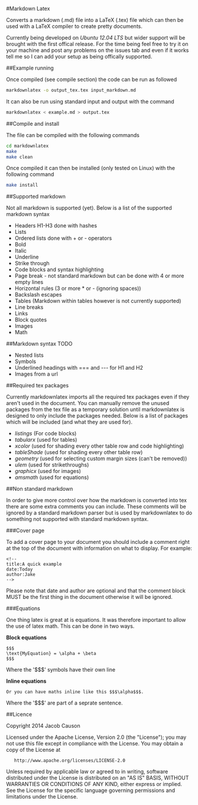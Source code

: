 #Markdown Latex

Converts a markdown (.md) file into a LaTeX (.tex) file which can then be used with a LaTeX compiler to create pretty documents.  

Currently being developed on *Ubuntu 12.04 LTS* but wider support will be brought with the first offical release. For the time being feel free to try it on your machine and post any problems on the issues tab and even if it works tell me so I can add your setup as being offically supported.  

##Example running

Once compiled (see compile section) the code can be run as followed

```bash
markdownlatex -o output_tex.tex input_markdown.md
```

It can also be run using standard input and output with the command

```bash
markdownlatex < example.md > output.tex
```

##Compile and install

The file can be compiled with the following commands

```bash
cd markdownlatex
make
make clean
```

Once compiled it can then be installed (only tested on Linux) with the following command

```bash
make install
```

##Supported markdown

Not all markdown is supported (yet). Below is a list of the supported markdown syntax

+ Headers H1-H3 done with hashes
+ Lists
+ Ordered lists done with + or - operators
+ Bold
+ Italic
+ Underline
+ Strike through
+ Code blocks and syntax highlighting
+ Page break - not standard markdown but can be done with 4 or more empty lines
+ Horizontal rules (3 or more \* or \- (ignoring spaces))
+ Backslash escapes
+ Tables (Markdown within tables however is not currently supported)
+ Line breaks
+ Links
+ Block quotes
+ Images
+ Math

##Markdown syntax TODO
+ Nested lists
+ Symbols
+ Underlined headings with === and --- for H1 and H2
+ Images from a url

##Required tex packages

Currently markdownlatex imports all the required tex packages even if they aren't used in the document. You can manually remove the unused packages from the tex file as a temporary solution until markdownlatex is designed to only include the packages needed. Below is a list of packages which will be included (and what they are used for).

+ *listings* (For code blocks)
+ *tabularx* (used for tables)
+ *xcolor* (used for shading every other table row and code highlighting)
+ *tableShade* (used for shading every other table row)
+ *geometry* (used for selecting custom margin sizes (can't be removed))
+ *ulem* (used for strikethroughs)
+ *graphicx* (used for images)
+ *amsmath* (used for equations)

##Non standard markdown

In order to give more control over how the markdown is converted into tex there are some extra comments you can include. These comments will be ignored by a standard markdown parser but is used by markdownlatex to do something not supported with standard markdown syntax.

###Cover page

To add a cover page to your document you should include a comment right at the top of the document with information on what to display. For example:

```
<!--
title:A quick example
date:Today
author:Jake
-->
```

Please note that date and author are optional and that the comment block MUST be the first thing in the document otherwise it will be ignored.

###Equations

One thing latex is great at is equations. It was therefore important to allow the use of latex math. This can be done in two ways.

**Block equations**

```
$$$
\text{MyEquation} = \alpha + \beta
$$$
```

Where the '$$$' symbols have their own line

**Inline equations**

```
Or you can have maths inline like this $$$\alpha$$$.
```

Where the '$$$' are part of a seprate sentence.

##Licence

   Copyright 2014 Jacob Causon

   Licensed under the Apache License, Version 2.0 (the "License");
   you may not use this file except in compliance with the License.
   You may obtain a copy of the License at

       http://www.apache.org/licenses/LICENSE-2.0

   Unless required by applicable law or agreed to in writing, software
   distributed under the License is distributed on an "AS IS" BASIS,
   WITHOUT WARRANTIES OR CONDITIONS OF ANY KIND, either express or implied.
   See the License for the specific language governing permissions and
   limitations under the License.


